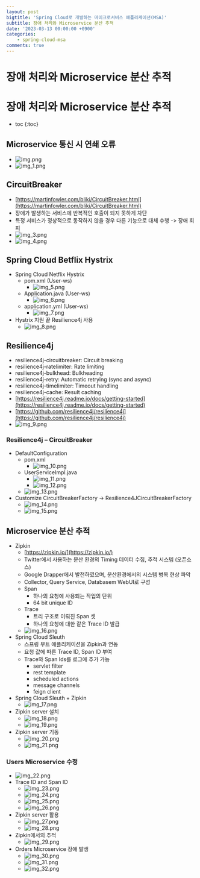 ```yaml
---
layout: post
bigtitle: 'Spring Cloud로 개발하는 마이크로서비스 애플리케이션(MSA)'
subtitle: 장애 처리와 Microservice 분산 추적
date: '2023-03-13 00:00:00 +0900'
categories:
    - spring-cloud-msa
comments: true
---
```


# 장애 처리와 Microservice 분산 추적

# 장애 처리와 Microservice 분산 추적
* toc
{:toc}

## Microservice 통신 시 연쇄 오류
+ ![img.png](../../../../assets/img/spring-cloud-msa/Resilience4J-Trace.png)
+ ![img_1.png](../../../../assets/img/spring-cloud-msa/Resilience4J-Trace2.png)

## CircuitBreaker
+ [https://martinfowler.com/bliki/CircuitBreaker.html](https://martinfowler.com/bliki/CircuitBreaker.html)
+ 장애가 발생하는 서비스에 반복적인 호출이 되지 못하게 차단
+ 특정 서비스가 정상적으로 동작하지 않을 경우 다른 기능으로 대체 수행 -> 장애 회피
+ ![img_3.png](../../../../assets/img/spring-cloud-msa/Resilience4J-Trace3.png)
+ ![img_4.png](../../../../assets/img/spring-cloud-msa/Resilience4J-Trace4.png)

## Spring Cloud Betflix Hystrix
+ Spring Cloud Netflix Hystrix
  + pom.xml (User-ws)
    + ![img_5.png](../../../../assets/img/spring-cloud-msa/Resilience4J-Trace5.png)
  + Application.java (User-ws)
    + ![img_6.png](../../../../assets/img/spring-cloud-msa/Resilience4J-Trace6.png)
  + application.yml (User-ws)
    + ![img_7.png](../../../../assets/img/spring-cloud-msa/Resilience4J-Trace7.png)
+ Hystrix 지원 끝 Resilience4j 사용
  + ![img_8.png](../../../../assets/img/spring-cloud-msa/Resilience4J-Trace8.png)

## Resilience4j
+ resilience4j-circuitbreaker: Circuit breaking
+ resilience4j-ratelimiter: Rate limiting
+ resilience4j-bulkhead: Bulkheading
+ resilience4j-retry: Automatic retrying (sync and async)
+ resilience4j-timelimiter: Timeout handling
+ resilience4j-cache: Result caching
+ [https://resilience4j.readme.io/docs/getting-started](https://resilience4j.readme.io/docs/getting-started)
+ [https://github.com/resilience4j/resilience4j](https://github.com/resilience4j/resilience4j)
+ ![img_9.png](../../../../assets/img/spring-cloud-msa/Resilience4J-Trace9.png)

### Resilience4j – CircuitBreaker
+ DefaultConfiguration
  + pom.xml
    + ![img_10.png](../../../../assets/img/spring-cloud-msa/Resilience4J-Trace10.png)
  + UserServiceImpl.java
    + ![img_11.png](../../../../assets/img/spring-cloud-msa/Resilience4J-Trace11.png)
    + ![img_12.png](../../../../assets/img/spring-cloud-msa/Resilience4J-Trace12.png)
  + ![img_13.png](../../../../assets/img/spring-cloud-msa/Resilience4J-Trace13.png)
+ Customize CircuitBreakerFactory -> Resilience4JCircuitBreakerFactory
  + ![img_14.png](../../../../assets/img/spring-cloud-msa/Resilience4J-Trace14.png)
  + ![img_15.png](../../../../assets/img/spring-cloud-msa/Resilience4J-Trace15.png)

## Microservice 분산 추적
+ Zipkin
  + [https://zipkin.io/](https://zipkin.io/)
  + Twitter에서 사용하는 분산 환경의 Timing 데이터 수집, 추적 시스템 (오픈소스)
  + Google Drapper에서 발전하였으며, 분산환경에서의 시스템 병목 현상 파악
  + Collector, Query Service, Databasem WebUI로 구성
  + Span
    + 하나의 요청에 사용되는 작업의 단위
    + 64 bit unique ID
  + Trace
    + 트리 구조로 이뤄진 Span 셋
    + 하나의 요청에 대한 같은 Trace ID 발급
  + ![img_16.png](../../../../assets/img/spring-cloud-msa/Resilience4J-Trace16.png)
+ Spring Cloud Sleuth
  + 스프링 부트 애플리케이션을 Zipkin과 연동
  + 요청 값에 따른 Trace ID, Span ID 부여
  + Trace와 Span Ids를 로그에 추가 가능
    + servlet filter
    + rest template
    + scheduled actions
    + message channels
    + feign client
+ Spring Cloud Sleuth + Zipkin
  + ![img_17.png](../../../../assets/img/spring-cloud-msa/Resilience4J-Trace17.png)
+ Zipkin server 설치
  + ![img_18.png](../../../../assets/img/spring-cloud-msa/Resilience4J-Trace18.png)
  + ![img_19.png](../../../../assets/img/spring-cloud-msa/Resilience4J-Trace19.png)
+ Zipkin server 기동
  + ![img_20.png](../../../../assets/img/spring-cloud-msa/Resilience4J-Trace20.png)
  + ![img_21.png](../../../../assets/img/spring-cloud-msa/Resilience4J-Trace21.png)

### Users Microservice 수정
+ ![img_22.png](../../../../assets/img/spring-cloud-msa/Resilience4J-Trace22.png)
+ Trace ID and Span ID
  + ![img_23.png](../../../../assets/img/spring-cloud-msa/Resilience4J-Trace23.png)
  + ![img_24.png](../../../../assets/img/spring-cloud-msa/Resilience4J-Trace24.png)
  + ![img_25.png](../../../../assets/img/spring-cloud-msa/Resilience4J-Trace25.png)
  + ![img_26.png](../../../../assets/img/spring-cloud-msa/Resilience4J-Trace26.png)
+ Zipkin server 활용
  + ![img_27.png](../../../../assets/img/spring-cloud-msa/Resilience4J-Trace27.png)
  + ![img_28.png](../../../../assets/img/spring-cloud-msa/Resilience4J-Trace28.png)
+ Zipkin에서의 추적
  + ![img_29.png](../../../../assets/img/spring-cloud-msa/Resilience4J-Trace29.png)
+ Orders Microservice 장애 발생
  + ![img_30.png](../../../../assets/img/spring-cloud-msa/Resilience4J-Trace30.png)
  + ![img_31.png](../../../../assets/img/spring-cloud-msa/Resilience4J-Trace31.png)
  + ![img_32.png](../../../../assets/img/spring-cloud-msa/Resilience4J-Trace32.png)
